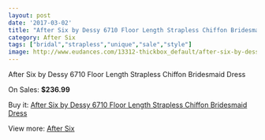 ```yaml
---
layout: post
date: '2017-03-02'
title: "After Six by Dessy 6710 Floor Length Strapless Chiffon Bridesmaid Dress"
category: After Six
tags: ["bridal","strapless","unique","sale","style"]
image: http://www.eudances.com/13312-thickbox_default/after-six-by-dessy-6710-floor-length-strapless-chiffon-bridesmaid-dress.jpg
---
```

After Six by Dessy 6710 Floor Length Strapless Chiffon Bridesmaid Dress

On Sales: **$236.99**
<a href="https://www.eudances.com/en/after-six/4024-after-six-by-dessy-6710-floor-length-strapless-chiffon-bridesmaid-dress.html"><amp-img layout="responsive" width="600" height="600" src="//www.eudances.com/13312-thickbox_default/after-six-by-dessy-6710-floor-length-strapless-chiffon-bridesmaid-dress.jpg" alt="After Six by Dessy 6710 Floor Length Strapless Chiffon Bridesmaid Dress 0" /></a>
<a href="https://www.eudances.com/en/after-six/4024-after-six-by-dessy-6710-floor-length-strapless-chiffon-bridesmaid-dress.html"><amp-img layout="responsive" width="600" height="600" src="//www.eudances.com/13315-thickbox_default/after-six-by-dessy-6710-floor-length-strapless-chiffon-bridesmaid-dress.jpg" alt="After Six by Dessy 6710 Floor Length Strapless Chiffon Bridesmaid Dress 1" /></a>
<a href="https://www.eudances.com/en/after-six/4024-after-six-by-dessy-6710-floor-length-strapless-chiffon-bridesmaid-dress.html"><amp-img layout="responsive" width="600" height="600" src="//www.eudances.com/13314-thickbox_default/after-six-by-dessy-6710-floor-length-strapless-chiffon-bridesmaid-dress.jpg" alt="After Six by Dessy 6710 Floor Length Strapless Chiffon Bridesmaid Dress 2" /></a>
<a href="https://www.eudances.com/en/after-six/4024-after-six-by-dessy-6710-floor-length-strapless-chiffon-bridesmaid-dress.html"><amp-img layout="responsive" width="600" height="600" src="//www.eudances.com/13313-thickbox_default/after-six-by-dessy-6710-floor-length-strapless-chiffon-bridesmaid-dress.jpg" alt="After Six by Dessy 6710 Floor Length Strapless Chiffon Bridesmaid Dress 3" /></a>

Buy it: [After Six by Dessy 6710 Floor Length Strapless Chiffon Bridesmaid Dress](https://www.eudances.com/en/after-six/4024-after-six-by-dessy-6710-floor-length-strapless-chiffon-bridesmaid-dress.html "After Six by Dessy 6710 Floor Length Strapless Chiffon Bridesmaid Dress")

View more: [After Six](https://www.eudances.com/en/50-after-six "After Six")